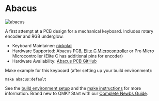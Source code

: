 # Abacus

![abacus](https://i.imgur.com/IFtuWaK.jpg)

A first attempt at a PCB design for a mechanical keyboard. Includes rotary encoder and RGB underglow.

* Keyboard Maintainer: [nickolaij](https://github.com/nickolaij)
* Hardware Supported: Abacus PCB, [Elite C Microcontroller](https://keeb.io/products/elite-c-usb-c-pro-micro-replacement-arduino-compatible-atmega32u4) or Pro Micro Microcontroller (Elite C has additional pins for encoder)
* Hardware Availability: [Abacus PCB GitHub](https://github.com/nickolaij/Abacus_Rev2)

Make example for this keyboard (after setting up your build environment):

    make abacus:default

See the [build environment setup](https://docs.qmk.fm/#/getting_started_build_tools) and the [make instructions](https://docs.qmk.fm/#/getting_started_make_guide) for more information. Brand new to QMK? Start with our [Complete Newbs Guide](https://docs.qmk.fm/#/newbs).
